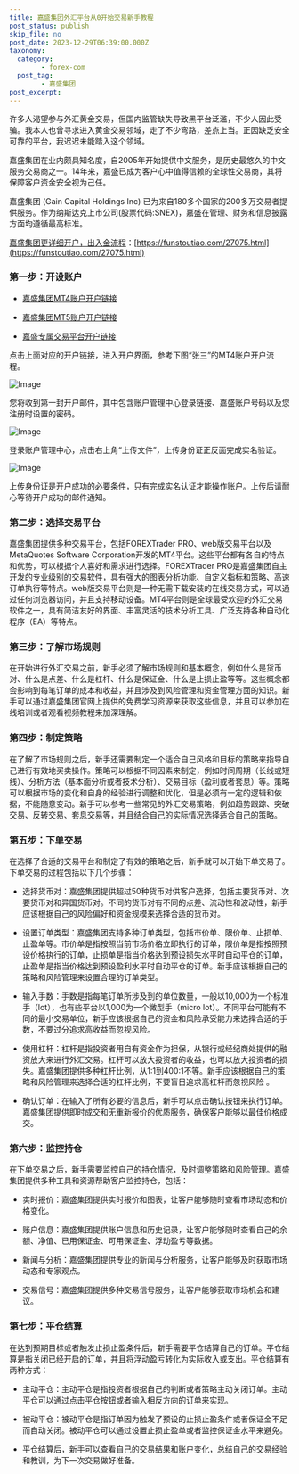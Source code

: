 ```yaml
---
title: 嘉盛集团外汇平台从0开始交易新手教程
post_status: publish
skip_file: no
post_date: 2023-12-29T06:39:00.000Z
taxonomy:
  category:
        - forex-com
  post_tag:
        - 嘉盛集团
post_excerpt: 
---
```

许多人渴望参与外汇黄金交易，但国内监管缺失导致黑平台泛滥，不少人因此受骗。我本人也曾寻求进入黄金交易领域，走了不少弯路，差点上当。正因缺乏安全可靠的平台，我迟迟未能踏入这个领域。

嘉盛集团在业内颇具知名度，自2005年开始提供中文服务，是历史最悠久的中文服务交易商之一。14年来，嘉盛已成为客户心中值得信赖的全球性交易商，其将保障客户资金安全视为己任。

嘉盛集团 (Gain Capital Holdings Inc) 已为来自180多个国家的200多万交易者提供服务。作为纳斯达克上市公司(股票代码:SNEX)，嘉盛在管理、财务和信息披露方面均遵循最高标准。

[嘉盛集团更详细开户，出入金流程](https://funstoutiao.com/27075.html)：[https://funstoutiao.com/27075.html](https://funstoutiao.com/27075.html)

### 第一步：开设账户

* [嘉盛集团MT4账户开户链接](https://s.ssgg.net/jsmt4)

* [嘉盛集团MT5账户开户链接](https://s.ssgg.net/jsmt5)

* [嘉盛专属交易平台开户链接](https://s.ssgg.net/js)

点击上面对应的开户链接，进入开户界面，参考下图“张三”的MT4账户开户流程。

![Image](https://prod-files-secure.s3.us-west-2.amazonaws.com/39ed1227-6d7d-4570-be36-9ccd4a2c4241/7a167aea-686b-400d-af59-4e18eb607a40/640.png?X-Amz-Algorithm=AWS4-HMAC-SHA256&X-Amz-Content-Sha256=UNSIGNED-PAYLOAD&X-Amz-Credential=ASIAZI2LB46655SCWSVR%2F20250510%2Fus-west-2%2Fs3%2Faws4_request&X-Amz-Date=20250510T221313Z&X-Amz-Expires=3600&X-Amz-Security-Token=IQoJb3JpZ2luX2VjEAYaCXVzLXdlc3QtMiJGMEQCIFb6G69RoAq0fVH7NSZmhLdDrMdYTPNqX%2BteNkUwR40HAiAgfYIJVrxTeXdCSxlvgvpi0fxi9vKUs4RDda9NgQP7HyqIBAiv%2F%2F%2F%2F%2F%2F%2F%2F%2F%2F8BEAAaDDYzNzQyMzE4MzgwNSIM%2B%2FzJYKZrOKsD%2BNwyKtwDMa3lK1Sqm4nk17w7F082SoF%2BbfZ9Kds79KjcBTK90Jv56d%2FLsPf0M0xQdU7Rdx6FP1LgekmxZ%2F4l8WneJT3rj%2FZYwrreN1s8tvcGSbK5pgPCTmTXbmMBtAa1o3GH82XN%2Bx1TQwJ03x0KDxQhKTpzgBhtoja24Vw8CBnWvuMPZPfdOerRctkPMy3Z9tZACTzzNgUqqcYDSxxmi%2F%2F3aJ56X48WW8NxbkdtZF3Ff3jlC4BPJiribyKXLczaG%2FUgJW%2FXStcpu%2FlGQrJIqZzbQpAUqJKCabG8E5uPtY43weH8QLlmXiSc%2F9u6R9b7YkSXCaYybrfOckAEnj%2BvrHT4w5Tb%2FbMId6r1MpObos4ahOn%2F50I%2BmCwjYH%2Ba%2FldvCqluEJjqa4yfgYSs%2FBeZRgTxr8JtE%2BPFh4ES6zN1yosQ52EQqvYrjIiso6Wwcu0BakQapfSU2lqThqb4SE%2FgfXH0%2FfJfSYdh7fM40JyTb%2BuILQCWg%2F85UyJ9dXHL052s6EySGdQe927thW2T3Nzk6YHIRu6McZK54UllR0TrgDU%2F0q5V7Sflk3NkFlQ3nVaMJmPOGHcuobnR4tm%2B%2BjHz2lKTOQdpqICuVIlN7zNnQJK7k%2BWED8w3C724wg9yJdwDvcUw2oj%2FwAY6pgHdpWpqPXUEtcWOgdpkMnh0m8Fdj25ixwYyC7fpY2h%2F7Hca2XbgzXxQ2CXJm4DEDznyhKvn2U%2BQ4sBV65z%2BDbjUbr2PH6Nug7%2BTsFv4ghVAVhRZT93yT%2BHa0TNO%2BCN5GLui7w671HnGDt%2FxAPxPF2yyA1rMtsfu0QIFK4KWmEON%2FnkIiZy1OeSHJ5wrtrZAAvBMrFZJBy%2BJUqX%2FZWxaJPIEd6tjUhxe&X-Amz-Signature=607962a5fb9b41526f4ba7ffc5948eb2f4c7673f58ff5a3f749c62dc6176c4a3&X-Amz-SignedHeaders=host&x-id=GetObject)

您将收到第一封开户邮件，其中包含账户管理中心登录链接、嘉盛账户号码以及您注册时设置的密码。

![Image](https://prod-files-secure.s3.us-west-2.amazonaws.com/39ed1227-6d7d-4570-be36-9ccd4a2c4241/eaa1c6b3-2877-4284-a0e1-530e222c27fb/image.png?X-Amz-Algorithm=AWS4-HMAC-SHA256&X-Amz-Content-Sha256=UNSIGNED-PAYLOAD&X-Amz-Credential=ASIAZI2LB46655SCWSVR%2F20250510%2Fus-west-2%2Fs3%2Faws4_request&X-Amz-Date=20250510T221313Z&X-Amz-Expires=3600&X-Amz-Security-Token=IQoJb3JpZ2luX2VjEAYaCXVzLXdlc3QtMiJGMEQCIFb6G69RoAq0fVH7NSZmhLdDrMdYTPNqX%2BteNkUwR40HAiAgfYIJVrxTeXdCSxlvgvpi0fxi9vKUs4RDda9NgQP7HyqIBAiv%2F%2F%2F%2F%2F%2F%2F%2F%2F%2F8BEAAaDDYzNzQyMzE4MzgwNSIM%2B%2FzJYKZrOKsD%2BNwyKtwDMa3lK1Sqm4nk17w7F082SoF%2BbfZ9Kds79KjcBTK90Jv56d%2FLsPf0M0xQdU7Rdx6FP1LgekmxZ%2F4l8WneJT3rj%2FZYwrreN1s8tvcGSbK5pgPCTmTXbmMBtAa1o3GH82XN%2Bx1TQwJ03x0KDxQhKTpzgBhtoja24Vw8CBnWvuMPZPfdOerRctkPMy3Z9tZACTzzNgUqqcYDSxxmi%2F%2F3aJ56X48WW8NxbkdtZF3Ff3jlC4BPJiribyKXLczaG%2FUgJW%2FXStcpu%2FlGQrJIqZzbQpAUqJKCabG8E5uPtY43weH8QLlmXiSc%2F9u6R9b7YkSXCaYybrfOckAEnj%2BvrHT4w5Tb%2FbMId6r1MpObos4ahOn%2F50I%2BmCwjYH%2Ba%2FldvCqluEJjqa4yfgYSs%2FBeZRgTxr8JtE%2BPFh4ES6zN1yosQ52EQqvYrjIiso6Wwcu0BakQapfSU2lqThqb4SE%2FgfXH0%2FfJfSYdh7fM40JyTb%2BuILQCWg%2F85UyJ9dXHL052s6EySGdQe927thW2T3Nzk6YHIRu6McZK54UllR0TrgDU%2F0q5V7Sflk3NkFlQ3nVaMJmPOGHcuobnR4tm%2B%2BjHz2lKTOQdpqICuVIlN7zNnQJK7k%2BWED8w3C724wg9yJdwDvcUw2oj%2FwAY6pgHdpWpqPXUEtcWOgdpkMnh0m8Fdj25ixwYyC7fpY2h%2F7Hca2XbgzXxQ2CXJm4DEDznyhKvn2U%2BQ4sBV65z%2BDbjUbr2PH6Nug7%2BTsFv4ghVAVhRZT93yT%2BHa0TNO%2BCN5GLui7w671HnGDt%2FxAPxPF2yyA1rMtsfu0QIFK4KWmEON%2FnkIiZy1OeSHJ5wrtrZAAvBMrFZJBy%2BJUqX%2FZWxaJPIEd6tjUhxe&X-Amz-Signature=7402ca0d34e779d5a2dc570b7feca9ca450b07af2c39f9f424c190a35bc22545&X-Amz-SignedHeaders=host&x-id=GetObject)

登录账户管理中心，点击右上角“上传文件”，上传身份证正反面完成实名验证。

![Image](https://prod-files-secure.s3.us-west-2.amazonaws.com/39ed1227-6d7d-4570-be36-9ccd4a2c4241/54090639-09fc-46b4-a135-e0289f707147/image.png?X-Amz-Algorithm=AWS4-HMAC-SHA256&X-Amz-Content-Sha256=UNSIGNED-PAYLOAD&X-Amz-Credential=ASIAZI2LB46655SCWSVR%2F20250510%2Fus-west-2%2Fs3%2Faws4_request&X-Amz-Date=20250510T221313Z&X-Amz-Expires=3600&X-Amz-Security-Token=IQoJb3JpZ2luX2VjEAYaCXVzLXdlc3QtMiJGMEQCIFb6G69RoAq0fVH7NSZmhLdDrMdYTPNqX%2BteNkUwR40HAiAgfYIJVrxTeXdCSxlvgvpi0fxi9vKUs4RDda9NgQP7HyqIBAiv%2F%2F%2F%2F%2F%2F%2F%2F%2F%2F8BEAAaDDYzNzQyMzE4MzgwNSIM%2B%2FzJYKZrOKsD%2BNwyKtwDMa3lK1Sqm4nk17w7F082SoF%2BbfZ9Kds79KjcBTK90Jv56d%2FLsPf0M0xQdU7Rdx6FP1LgekmxZ%2F4l8WneJT3rj%2FZYwrreN1s8tvcGSbK5pgPCTmTXbmMBtAa1o3GH82XN%2Bx1TQwJ03x0KDxQhKTpzgBhtoja24Vw8CBnWvuMPZPfdOerRctkPMy3Z9tZACTzzNgUqqcYDSxxmi%2F%2F3aJ56X48WW8NxbkdtZF3Ff3jlC4BPJiribyKXLczaG%2FUgJW%2FXStcpu%2FlGQrJIqZzbQpAUqJKCabG8E5uPtY43weH8QLlmXiSc%2F9u6R9b7YkSXCaYybrfOckAEnj%2BvrHT4w5Tb%2FbMId6r1MpObos4ahOn%2F50I%2BmCwjYH%2Ba%2FldvCqluEJjqa4yfgYSs%2FBeZRgTxr8JtE%2BPFh4ES6zN1yosQ52EQqvYrjIiso6Wwcu0BakQapfSU2lqThqb4SE%2FgfXH0%2FfJfSYdh7fM40JyTb%2BuILQCWg%2F85UyJ9dXHL052s6EySGdQe927thW2T3Nzk6YHIRu6McZK54UllR0TrgDU%2F0q5V7Sflk3NkFlQ3nVaMJmPOGHcuobnR4tm%2B%2BjHz2lKTOQdpqICuVIlN7zNnQJK7k%2BWED8w3C724wg9yJdwDvcUw2oj%2FwAY6pgHdpWpqPXUEtcWOgdpkMnh0m8Fdj25ixwYyC7fpY2h%2F7Hca2XbgzXxQ2CXJm4DEDznyhKvn2U%2BQ4sBV65z%2BDbjUbr2PH6Nug7%2BTsFv4ghVAVhRZT93yT%2BHa0TNO%2BCN5GLui7w671HnGDt%2FxAPxPF2yyA1rMtsfu0QIFK4KWmEON%2FnkIiZy1OeSHJ5wrtrZAAvBMrFZJBy%2BJUqX%2FZWxaJPIEd6tjUhxe&X-Amz-Signature=343ac38b43e38b35ec277705ad4007227b502a581ec59bf32a60dfe0b9daa5b5&X-Amz-SignedHeaders=host&x-id=GetObject)

上传身份证是开户成功的必要条件，只有完成实名认证才能操作账户。上传后请耐心等待开户成功的邮件通知。

### 第二步：选择交易平台

嘉盛集团提供多种交易平台，包括FOREXTrader PRO、web版交易平台以及MetaQuotes Software Corporation开发的MT4平台。这些平台都有各自的特点和优势，可以根据个人喜好和需求进行选择。FOREXTrader PRO是嘉盛集团自主开发的专业级别的交易软件，具有强大的图表分析功能、自定义指标和策略、高速订单执行等特点。web版交易平台则是一种无需下载安装的在线交易方式，可以通过任何浏览器访问，并且支持移动设备。MT4平台则是全球最受欢迎的外汇交易软件之一，具有简洁友好的界面、丰富灵活的技术分析工具、广泛支持各种自动化程序（EA）等特点。

### 第三步：了解市场规则

在开始进行外汇交易之前，新手必须了解市场规则和基本概念，例如什么是货币对、什么是点差、什么是杠杆、什么是保证金、什么是止损止盈等等。这些概念都会影响到每笔订单的成本和收益，并且涉及到风险管理和资金管理方面的知识。新手可以通过嘉盛集团官网上提供的免费学习资源来获取这些信息，并且可以参加在线培训或者观看视频教程来加深理解。

### 第四步：制定策略

在了解了市场规则之后，新手还需要制定一个适合自己风格和目标的策略来指导自己进行有效地买卖操作。策略可以根据不同因素来制定，例如时间周期（长线或短线）、分析方法（基本面分析或者技术分析）、交易目标（盈利或者套息）等。策略可以根据市场的变化和自身的经验进行调整和优化，但是必须有一定的逻辑和依据，不能随意变动。新手可以参考一些常见的外汇交易策略，例如趋势跟踪、突破交易、反转交易、套息交易等，并且结合自己的实际情况选择适合自己的策略。

### 第五步：下单交易

在选择了合适的交易平台和制定了有效的策略之后，新手就可以开始下单交易了。下单交易的过程包括以下几个步骤：

* 选择货币对：嘉盛集团提供超过50种货币对供客户选择，包括主要货币对、次要货币对和异国货币对。不同的货币对有不同的点差、流动性和波动性，新手应该根据自己的风险偏好和资金规模来选择合适的货币对。

* 设置订单类型：嘉盛集团支持多种订单类型，包括市价单、限价单、止损单、止盈单等。市价单是指按照当前市场价格立即执行的订单，限价单是指按照预设价格执行的订单，止损单是指当价格达到预设损失水平时自动平仓的订单，止盈单是指当价格达到预设盈利水平时自动平仓的订单。新手应该根据自己的策略和风险管理来设置合理的订单类型。

* 输入手数：手数是指每笔订单所涉及到的单位数量，一般以10,000为一个标准手（lot），也有些平台以1,000为一个微型手（micro lot）。不同平台可能有不同的最小交易单位，新手应该根据自己的资金和风险承受能力来选择合适的手数，不要过分追求高收益而忽视风险。

* 使用杠杆：杠杆是指投资者用自有资金作为担保，从银行或经纪商处提供的融资放大来进行外汇交易。杠杆可以放大投资者的收益，也可以放大投资者的损失。嘉盛集团提供多种杠杆比例，从1:1到400:1不等。新手应该根据自己的策略和风险管理来选择合适的杠杆比例，不要盲目追求高杠杆而忽视风险 。

* 确认订单：在输入了所有必要的信息后，新手可以点击确认按钮来执行订单。嘉盛集团提供即时成交和无重新报价的优质服务，确保客户能够以最佳价格成交。

### 第六步：监控持仓

在下单交易之后，新手需要监控自己的持仓情况，及时调整策略和风险管理。嘉盛集团提供多种工具和资源帮助客户监控持仓，包括：

* 实时报价：嘉盛集团提供实时报价和图表，让客户能够随时查看市场动态和价格变化。

* 账户信息：嘉盛集团提供账户信息和历史记录，让客户能够随时查看自己的余额、净值、已用保证金、可用保证金、浮动盈亏等数据。

* 新闻与分析：嘉盛集团提供专业的新闻与分析服务，让客户能够及时获取市场动态和专家观点。

* 交易信号：嘉盛集团提供多种交易信号服务，让客户能够获取市场机会和建议。

### 第七步：平仓结算

在达到预期目标或者触发止损止盈条件后，新手需要平仓结算自己的订单。平仓结算是指关闭已经开启的订单，并且将浮动盈亏转化为实际收入或支出。平仓结算有两种方式：

* 主动平仓：主动平仓是指投资者根据自己的判断或者策略主动关闭订单。主动平仓可以通过点击平仓按钮或者输入相反方向的订单来实现。

* 被动平仓：被动平仓是指订单因为触发了预设的止损止盈条件或者保证金不足而自动关闭。被动平仓可以通过设置止损止盈单或者监控保证金水平来避免。

* 平仓结算后，新手可以查看自己的交易结果和账户变化，总结自己的交易经验和教训，为下一次交易做好准备。
